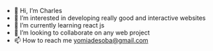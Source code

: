 - 👋 Hi, I’m Charles
- 👀 I’m interested in developing really good and interactive websites
- 🌱 I’m currently learning react js
- 💞️ I’m looking to collaborate on any web project
- 📫 How to reach me yomiadesoba@gmail.com

<!---
Charlesyomi/Charlesyomi is a ✨ special ✨ repository because its `README.md` (this file) appears on your GitHub profile.
You can click the Preview link to take a look at your changes.
--->
